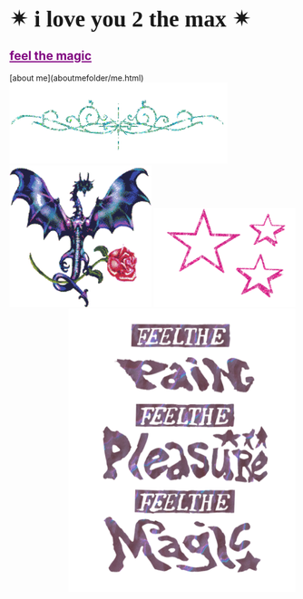 <html>
<h1 style="font-family:luminari;
           font-size:40px">&#10036; i love you 2 the max &#10036;</h1>
  <h2><a href="artfolder/art.html" style="color: purple;">feel the magic</a></h2>
           </html>
  [about me](aboutmefolder/me.html)
<html>
<body background="IMG_3972.jpg">
<img style="background:none;"
     src="pcoddxGLi.gif">
  <div>
<img style="background:none;"
     src="4T9o7eqjc.gif"
     width="250"
     height="250">
<img style="background: none;"
                src="1113638.gif"
                width="250"
                height="175">
                
 <head>
  <img  src="https://raw.githubusercontent.com/prettygirlmilkingacow/prettygirlmilkingacow.github.io/main/FEEL%20THE-01%20web.png"
     style="background: none;"
           width="400px"
           height="500px"
           align="right";
           vertical-align="top">
          
</head>
        
       
